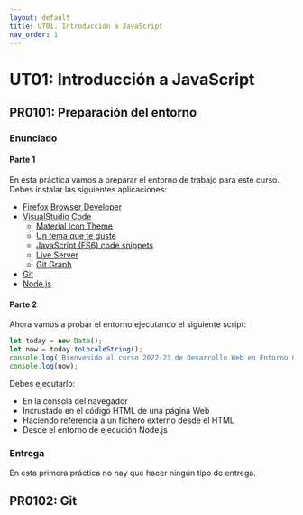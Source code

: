 ```yaml
---
layout: default
title: UT01. Introducción a JavaScript
nav_order: 1
---
```


# UT01: Introducción a JavaScript

## PR0101: Preparación del entorno

### Enunciado

#### Parte 1

En esta práctica vamos a preparar el entorno de trabajo para este curso. Debes instalar las siguientes aplicaciones:

- [Firefox Browser Developer](https://www.mozilla.org/es-ES/firefox/developer/)
- [VisualStudio Code](https://code.visualstudio.com/)
  - [Material Icon Theme](https://marketplace.visualstudio.com/items?itemName=PKief.material-icon-theme)
  - [Un tema que te guste](https://marketplace.visualstudio.com/search?target=VSCode&category=Themes&sortBy=Installs)
  - [JavaScript (ES6) code snippets](https://marketplace.visualstudio.com/items?itemName=xabikos.JavaScriptSnippets)
  - [Live Server](https://marketplace.visualstudio.com/items?itemName=ritwickdey.LiveServer)
  - [Git Graph](https://marketplace.visualstudio.com/items?itemName=mhutchie.git-graph)
- [Git](https://git-scm.com/)
- [Node.js](https://nodejs.org/es/)

#### Parte 2

Ahora vamos a probar el entorno ejecutando el siguiente script:

```javascript
let today = new Date();
let now = today.toLocaleString();
console.log('Bienvenido al curso 2022-23 de Desarrollo Web en Entorno Cliente');
console.log(now);
```

Debes ejecutarlo:
- En la consola del navegador
- Incrustado en el código HTML de una página Web
- Haciendo referencia a un fichero externo desde el HTML
- Desde el entorno de ejecución Node.js

### Entrega

En esta primera práctica no hay que hacer ningún tipo de entrega.


## PR0102: Git